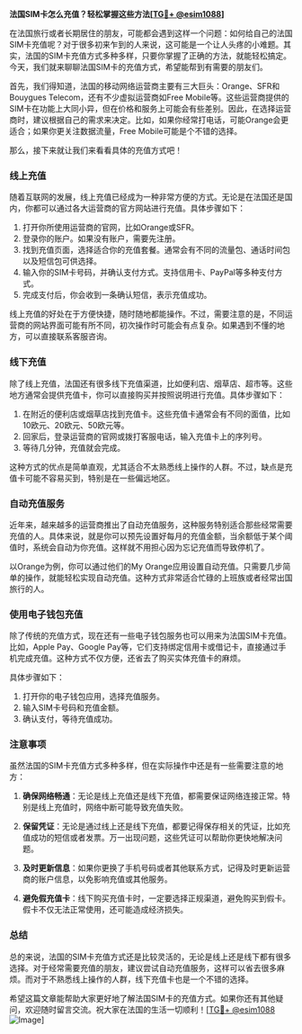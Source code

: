 **法国SIM卡怎么充值？轻松掌握这些方法[[TG💪+ @esim1088](https://t.me/s/esim1088)]**

在法国旅行或者长期居住的朋友，可能都会遇到这样一个问题：如何给自己的法国SIM卡充值呢？对于很多初来乍到的人来说，这可能是一个让人头疼的小难题。其实，法国的SIM卡充值方式多种多样，只要你掌握了正确的方法，就能轻松搞定。今天，我们就来聊聊法国SIM卡的充值方式，希望能帮到有需要的朋友们。

首先，我们得知道，法国的移动网络运营商主要有三大巨头：Orange、SFR和Bouygues Telecom，还有不少虚拟运营商如Free Mobile等。这些运营商提供的SIM卡在功能上大同小异，但在价格和服务上可能会有些差别。因此，在选择运营商时，建议根据自己的需求来决定。比如，如果你经常打电话，可能Orange会更适合；如果你更关注数据流量，Free Mobile可能是个不错的选择。

那么，接下来就让我们来看看具体的充值方式吧！

### **线上充值**

随着互联网的发展，线上充值已经成为一种非常方便的方式。无论是在法国还是国内，你都可以通过各大运营商的官方网站进行充值。具体步骤如下：

1. 打开你所使用运营商的官网，比如Orange或SFR。
2. 登录你的账户。如果没有账户，需要先注册。
3. 找到充值页面，选择适合你的充值套餐。通常会有不同的流量包、通话时间包以及短信包可供选择。
4. 输入你的SIM卡号码，并确认支付方式。支持信用卡、PayPal等多种支付方式。
5. 完成支付后，你会收到一条确认短信，表示充值成功。

线上充值的好处在于方便快捷，随时随地都能操作。不过，需要注意的是，不同运营商的网站界面可能有所不同，初次操作时可能会有点复杂。如果遇到不懂的地方，可以直接联系客服咨询。

### **线下充值**

除了线上充值，法国还有很多线下充值渠道，比如便利店、烟草店、超市等。这些地方通常会提供充值卡，你可以直接购买并按照说明进行充值。具体步骤如下：

1. 在附近的便利店或烟草店找到充值卡。这些充值卡通常会有不同的面值，比如10欧元、20欧元、50欧元等。
2. 回家后，登录运营商的官网或拨打客服电话，输入充值卡上的序列号。
3. 等待几分钟，充值就会完成。

这种方式的优点是简单直观，尤其适合不太熟悉线上操作的人群。不过，缺点是充值卡可能不容易买到，特别是在一些偏远地区。

### **自动充值服务**

近年来，越来越多的运营商推出了自动充值服务，这种服务特别适合那些经常需要充值的人。具体来说，就是你可以预先设置好每月的充值金额，当余额低于某个阈值时，系统会自动为你充值。这样就不用担心因为忘记充值而导致停机了。

以Orange为例，你可以通过他们的My Orange应用设置自动充值。只需要几步简单的操作，就能轻松实现自动充值。这种方式非常适合忙碌的上班族或者经常出国旅行的人。

### **使用电子钱包充值**

除了传统的充值方式，现在还有一些电子钱包服务也可以用来为法国SIM卡充值。比如，Apple Pay、Google Pay等，它们支持绑定信用卡或借记卡，直接通过手机完成充值。这种方式不仅方便，还省去了购买实体充值卡的麻烦。

具体步骤如下：

1. 打开你的电子钱包应用，选择充值服务。
2. 输入SIM卡号码和充值金额。
3. 确认支付，等待充值成功。

### **注意事项**

虽然法国的SIM卡充值方式多种多样，但在实际操作中还是有一些需要注意的地方：

1. **确保网络畅通**：无论是线上充值还是线下充值，都需要保证网络连接正常。特别是线上充值时，网络中断可能导致充值失败。
   
2. **保留凭证**：无论是通过线上还是线下充值，都要记得保存相关的凭证，比如充值成功的短信或者发票。万一出现问题，这些凭证可以帮助你更快地解决问题。

3. **及时更新信息**：如果你更换了手机号码或者其他联系方式，记得及时更新运营商的账户信息，以免影响充值或其他服务。

4. **避免假充值卡**：线下购买充值卡时，一定要选择正规渠道，避免购买到假卡。假卡不仅无法正常使用，还可能造成经济损失。

### **总结**

总的来说，法国的SIM卡充值方式还是比较灵活的，无论是线上还是线下都有很多选择。对于经常需要充值的朋友，建议尝试自动充值服务，这样可以省去很多麻烦。而对于不熟悉线上操作的人群，线下充值卡也是一个不错的选择。

希望这篇文章能帮助大家更好地了解法国SIM卡的充值方式。如果你还有其他疑问，欢迎随时留言交流。祝大家在法国的生活一切顺利！[[TG💪+ @esim1088](https://t.me/s/esim1088) ![Image](https://i.postimg.cc/4NQfJmqS/Snipaste-2025-05-13-00-14-12.png)]